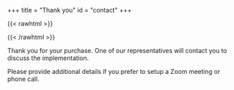 +++
title = "Thank you"
id = "contact"
+++

{{< rawhtml >}}
<!-- Google tag (gtag.js) - Google Analytics -->
<script async src="https://www.googletagmanager.com/gtag/js?id=UA-251685014-1">
</script>
<script>
  window.dataLayer = window.dataLayer || [];
  function gtag(){dataLayer.push(arguments);}
  gtag('js', new Date());

  gtag('config', 'UA-251685014-1');
</script>
{{< /rawhtml >}}

Thank you for your purchase.  One of our representatives will contact you to discuss the implementation. 

Please provide additional details if you prefer to setup a Zoom meeting or phone call.



